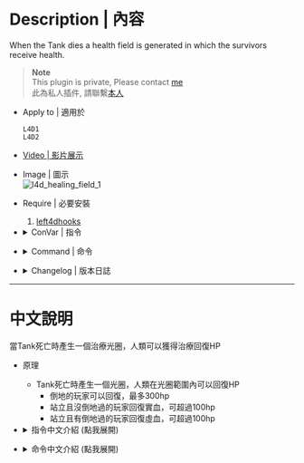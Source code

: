 # Description | 內容
When the Tank dies a health field is generated in which the survivors receive health.

> __Note__ <br/>
This plugin is private, Please contact [me](/#私人插件列表-private-plugins-list)<br/>
此為私人插件, 請聯繫[本人](/#私人插件列表-private-plugins-list)

* Apply to | 適用於
    ```
    L4D1
    L4D2
    ```

* [Video | 影片展示](https://youtu.be/2rtUI2A5aQ4)

* Image | 圖示
	<br/>![l4d_healing_field_1](image/l4d_healing_field_1.gif)

* Require | 必要安裝
    1. [left4dhooks](https://forums.alliedmods.net/showthread.php?t=321696)

* <details><summary>ConVar | 指令</summary>

    * cfg/sourcemod/l4d_healing_field.cfg
        ```php
        // Chance that when the Tank dies a healing field is generated. 0 = Plugin OFF
        l4d_healing_field_chance "80"

        // Sets the max range of the healing field.
        l4d_healing_field_range "200.0"

        // Sets the duration time of the healing field (Seconds).
        l4d_healing_field_life "20.0"

        // Sets the amount of health survivors receive per second.
        l4d_healing_field_health "3"

        // The default color of the healing field. Three values between 0-255 separated by spaces. RGB Color255 - Red Green Blue. [-1: Random]
        l4d_healing_field_colors "0 255 0"

        // Enables/Disables the glowing on entities. 1 = Glow ON. 0 = Glow OFF.
        l4d_healing_field_glow "1"

        // Max client Health limit
        l4d_healing_field_health_max "200"
        ```
</details>

* <details><summary>Command | 命令</summary>
    
	* **Create an entity which radiates healing for anyone in the vicinity. (Adm Required: ADMFLAG_BAN)**
		```php
		sm_healing
		```
</details>

* <details><summary>Changelog | 版本日誌</summary>

    * v1.1h (2023-11-21)
        * Fixed Crash: collide error

    * v1.0h (2023-5-12)
	    * Optimize code and improve performance
		* Fix warnings when compiling on SourceMod 1.11.
        * Don't reset black and white state
        * Add Random colors
        * Add Max client Health limit
        * Heal incapacitated player too

    * v1.6
	    * [Original Plugin By Ernecio](https://forums.alliedmods.net/showthread.php?t=324501)
</details>

- - - -
# 中文說明
當Tank死亡時產生一個治療光圈，人類可以獲得治療回復HP

* 原理
    * Tank死亡時產生一個光圈，人類在光圈範圍內可以回復HP
        * 倒地的玩家可以回復，最多300hp
        * 站立且沒倒地過的玩家回復實血，可超過100hp
        * 站立且有倒地過的玩家回復虛血，可超過100hp

* <details><summary>指令中文介紹 (點我展開)</summary>

    * cfg/sourcemod/l4d_healing_field.cfg
        ```php
        // Tank死亡時，百分比機率產生一個治療光圈，0 = 關閉插件
        l4d_healing_field_chance "80"

        // 治療光圈最遠的治療範圍
        l4d_healing_field_range "200.0"

        // 治療光圈持續時間
        l4d_healing_field_life "20.0"

        // 治療光圈每秒能回復的血量值
        l4d_healing_field_health "3"

        // 治療光圈的顏色，填入RGB三色 (三個數值介於0~255，需要空格) [-1: 隨機顏色]
        l4d_healing_field_colors "0 255 0"

        // 為1時，治療光圈會有光芒
        l4d_healing_field_glow "1"

        // 治療光圈可回復的生命值最大上限
        l4d_healing_field_health_max "200"
        ```
</details>

* <details><summary>命令中文介紹 (點我展開)</summary>
    
	* **在自己身上創造治療光圈 (權限: ADMFLAG_BAN)**
		```php
		sm_healing
		```
</details>



